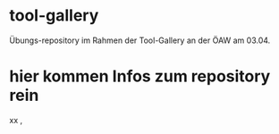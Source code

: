 # tool-gallery
Übungs-repository im Rahmen der Tool-Gallery an der ÖAW am 03.04.
# hier kommen Infos zum repository rein 

xx
,
